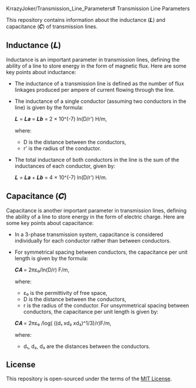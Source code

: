 KrrazyJoker/Transmission_Line_Parameters# Transmission Line Parameters

This repository contains information about the inductance (𝑳) and capacitance (𝑪) of transmission lines.

## Inductance (𝑳)

Inductance is an important parameter in transmission lines, defining the ability of a line to store energy in the form of magnetic flux. Here are some key points about inductance:

- The inductance of a transmission line is defined as the number of flux linkages produced per ampere of current flowing through the line.
- The inductance of a single conductor (assuming two conductors in the line) is given by the formula:

  𝑳 = 𝑳𝒂 = 𝑳𝒃 = 2 × 10^(-7) ln(D/r') H/m,

  where:
  - D is the distance between the conductors,
  - r' is the radius of the conductor.

- The total inductance of both conductors in the line is the sum of the inductances of each conductor, given by:

  𝑳 = 𝑳𝒂 + 𝑳𝒃 = 4 × 10^(-7) ln(D/r') H/m.

## Capacitance (𝑪)

Capacitance is another important parameter in transmission lines, defining the ability of a line to store energy in the form of electric charge. Here are some key points about capacitance:

- In a 3-phase transmission system, capacitance is considered individually for each conductor rather than between conductors.
- For symmetrical spacing between conductors, the capacitance per unit length is given by the formula:

  𝑪𝑨 = 2πε₀/ln(D/r) F/m,

  where:
  - ε₀ is the permittivity of free space,
  - D is the distance between the conductors,
  - r is the radius of the conductor.
For unsymmetrical spacing between conductors, the capacitance per unit length is given by:

  𝑪𝑨 = 2πε₀ /log( ((d₁ xd₂ xd₃)^1/3)/r)F/m,

  where:
  - d₁, d₂, d₃ are the distances between the conductors.
## License

This repository is open-sourced under the terms of the [MIT License](LICENSE).
